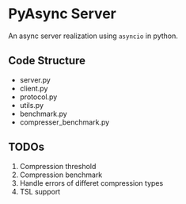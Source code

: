 # PyAsync Server

An async server realization using `asyncio` in python.

## Code Structure

- server.py
- client.py
- protocol.py
- utils.py
- benchmark.py
- compresser_benchmark.py

## TODOs

1. Compression threshold
2. Compression benchmark
3. Handle errors of differet compression types
4. TSL support
